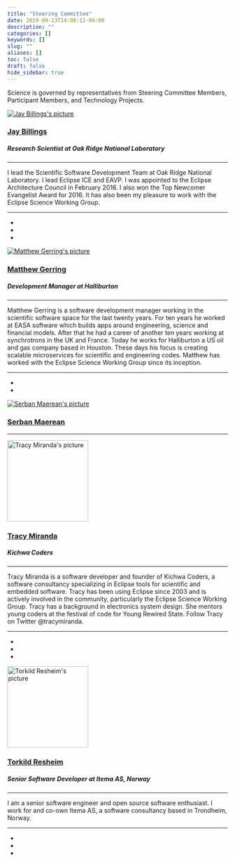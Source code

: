 ```yaml
---
title: "Steering Committee"
date: 2019-09-13T14:08:12-04:00
description: ""
categories: []
keywords: []
slug: ""
aliases: []
toc: false
draft: false
hide_sidebar: true
---
```


Science is governed by representatives from Steering Committee Members, Participant Members, and Technology Projects.

<div class="view-content">
  <div class="views-row views-row-1 views-row-odd views-row-first">
    <div typeof="sioc:UserAccount" about="/users/jay-billings" class="row solstice-user-profile">
      <div class="col-lg-24">
        <div class="margin-bottom-25 solstice-block-default solstice-block-white-bg">
          <div class="row">
            <div class="col-sm-6">
              <div class="user-picture">
                <a href="/users/jay-billings" title="View user profile."><img class="media-object dp img-responsive" typeof="foaf:Image" src="https://secure.gravatar.com/avatar/509c1447f3ba7ad392ef0523d0593090.jpg?d=mm&amp;s=185&amp;r=G" alt="Jay Billings's picture" title="Jay Billings's picture"></a>  
              </div>
            </div>
            <div class="col-sm-18">
              <h3><a href="https://www.eclipse.org/user/jbillings" title="Permalink to your profile: https://www.eclipse.org/user/jbillings">Jay Billings <i class="fa fa-link" aria-hidden="true"></i></a></h3>
              <h5>Research Scientist at Oak Ridge National Laboratory</h5>
              <hr>
              <div class="row">
                <div class="col-sm-18">
                  <div class="field field-name-field-profile-bio field-type-text-long field-label-hidden">
                    <div class="field-items">
                      <div class="field-item even">I lead the Scientific Software Development Team at Oak Ridge National Laboratory. I lead Eclipse ICE and EAVP. I was appointed to the Eclipse Architecture Council in February 2016. I also won the Top Newcomer Evangelist Award for 2016. It has also been my pleasure to work with the Eclipse Science Working Group.</div>
                    </div>
                  </div>
                </div>
              </div>
            </div>
          </div>
          <footer>
            <hr>
            <div class="row">
              <div class="col-sm-18">
              </div>
              <div class="col-sm-6">
                <ul class="list-inline text-right social-media-links">
                  <li class="github first"><a href="https://www.github.com/jayjaybillings" target="_blank" rel="nofollow"><i class="fa fa-github" aria-hidden="true"></i></a></li>
                  <li class="twitter"><a href="https://www.twitter.com/jayjaybillings" target="_blank" rel="nofollow"><i class="fa fa-twitter" aria-hidden="true"></i></a></li>
                  <li class="website last"><a href="http://www.jayjaybillings.org" target="_blank" rel="nofollow"><i class="fa fa-globe" aria-hidden="true"></i></a></li>
                </ul>
              </div>
            </div>
          </footer>
        </div>
      </div>
    </div>
  </div>
  <div class="views-row views-row-2 views-row-even">
    <div typeof="sioc:UserAccount" about="/users/matthew-gerring" class="row solstice-user-profile">
      <div class="col-lg-24">
        <div class="margin-bottom-25 solstice-block-default solstice-block-white-bg">
          <div class="row">
            <div class="col-sm-6">
              <div class="user-picture">
                <a href="/users/matthew-gerring" title="View user profile."><img class="media-object dp img-responsive" typeof="foaf:Image" src="https://secure.gravatar.com/avatar/b3267ceb29edc9768639610cdd745bb5.jpg?d=mm&amp;s=185&amp;r=G" alt="Matthew Gerring's picture" title="Matthew Gerring's picture"></a>  
              </div>
            </div>
            <div class="col-sm-18">
              <h3><a href="https://www.eclipse.org/user/mgerring" title="Permalink to your profile: https://www.eclipse.org/user/mgerring">Matthew Gerring <i class="fa fa-link" aria-hidden="true"></i></a></h3>
              <h5>Development Manager at Halliburton</h5>
              <hr>
              <div class="row">
                <div class="col-sm-18">
                  <div class="field field-name-field-profile-bio field-type-text-long field-label-hidden">
                    <div class="field-items">
                      <div class="field-item even">Matthew Gerring is a software development manager working in the scientific software space for the last twenty years. For ten years he worked at EASA software which builds apps around engineering, science and financial models. After that he had a career of another ten years working at synchrotrons in the UK and France. Today he works for Halliburton a US oil and gas company based in Houston. These days his focus is creating scalable microservices for scientific and engineering codes. Matthew has worked with the Eclipse Science Working Group since its inception.</div>
                    </div>
                  </div>
                </div>
              </div>
            </div>
          </div>
          <footer>
            <hr>
            <div class="row">
              <div class="col-sm-18">
              </div>
              <div class="col-sm-6">
                <ul class="list-inline text-right social-media-links">
                  <li class="twitter first"><a href="https://www.twitter.com/MatthewGerring" target="_blank" rel="nofollow"><i class="fa fa-twitter" aria-hidden="true"></i></a></li>
                  <li class="website last"><a href="http://www.halliburton.com" target="_blank" rel="nofollow"><i class="fa fa-globe" aria-hidden="true"></i></a></li>
                </ul>
              </div>
            </div>
          </footer>
        </div>
      </div>
    </div>
  </div>
  <div class="views-row views-row-3 views-row-odd">
    <div typeof="sioc:UserAccount" about="/users/serban-maerean" class="row solstice-user-profile">
      <div class="col-lg-24">
        <div class="margin-bottom-25 solstice-block-default solstice-block-white-bg">
          <div class="row">
            <div class="col-sm-6">
              <div class="user-picture">
                <a href="/users/serban-maerean" title="View user profile."><img class="media-object dp img-responsive" typeof="foaf:Image" src="https://secure.gravatar.com/avatar/af06a0f860ca0ff1d64b522c81ac2a7a.jpg?d=mm&amp;s=185&amp;r=G" alt="Serban Maerean's picture" title="Serban Maerean's picture"></a>  
              </div>
            </div>
            <div class="col-sm-18">
              <h3><a href="https://www.eclipse.org/user/smaerean" title="Permalink to your profile: https://www.eclipse.org/user/smaerean">Serban Maerean <i class="fa fa-link" aria-hidden="true"></i></a></h3>
              <hr>
              <div class="row">
                <div class="col-sm-18">
                  <div class="field field-name-field-profile-bio field-type-text-long field-label-hidden">
                    <div class="field-items">
                      <div class="field-item even"></div>
                    </div>
                  </div>
                </div>
              </div>
            </div>
          </div>
        </div>
      </div>
    </div>
  </div>
  <div class="views-row views-row-4 views-row-even">
    <div typeof="sioc:UserAccount" about="/users/tracy-miranda" class="row solstice-user-profile">
      <div class="col-lg-24">
        <div class="margin-bottom-25 solstice-block-default solstice-block-white-bg">
          <div class="row">
            <div class="col-sm-6">
              <div class="user-picture">
                <a href="/users/tracy-miranda" title="View user profile."><img class="media-object dp img-responsive" typeof="foaf:Image" src="https://science.eclipse.org/sites/default/files/styles/site_login_profile_thumbnail/public/profile_pictures/picture-326-1458046991.jpg?itok=v0r-PZTi" width="185" height="185" alt="Tracy Miranda's picture" title="Tracy Miranda's picture"></a>  
              </div>
            </div>
            <div class="col-sm-18">
              <h3><a href="https://www.eclipse.org/user/tmiranda" title="Permalink to your profile: https://www.eclipse.org/user/tmiranda">Tracy Miranda <i class="fa fa-link" aria-hidden="true"></i></a></h3>
              <h5>Kichwa Coders</h5>
              <hr>
              <div class="row">
                <div class="col-sm-18">
                  <div class="field field-name-field-profile-bio field-type-text-long field-label-hidden">
                    <div class="field-items">
                      <div class="field-item even">Tracy Miranda is a software developer and founder of Kichwa Coders, a software consultancy specializing in Eclipse tools for scientific and embedded software. Tracy has been using Eclipse since 2003 and is actively involved in the community, particularly the Eclipse Science Working Group. Tracy has a background in electronics system design. She mentors young coders at the festival of code for Young Rewired State. Follow Tracy on Twitter @tracymiranda.</div>
                    </div>
                  </div>
                </div>
              </div>
            </div>
          </div>
          <footer>
            <hr>
            <div class="row">
              <div class="col-sm-18">
              </div>
              <div class="col-sm-6">
                <ul class="list-inline text-right social-media-links">
                  <li class="github first"><a href="https://www.github.com/tracymiranda" target="_blank" rel="nofollow"><i class="fa fa-github" aria-hidden="true"></i></a></li>
                  <li class="twitter"><a href="https://www.twitter.com/tracymiranda" target="_blank" rel="nofollow"><i class="fa fa-twitter" aria-hidden="true"></i></a></li>
                  <li class="website last"><a href="https://www.kichwacoders.com" target="_blank" rel="nofollow"><i class="fa fa-globe" aria-hidden="true"></i></a></li>
                </ul>
              </div>
            </div>
          </footer>
        </div>
      </div>
    </div>
  </div>
  <div class="views-row views-row-5 views-row-odd views-row-last">
    <div typeof="sioc:UserAccount" about="/users/torkild-resheim" class="row solstice-user-profile">
      <div class="col-lg-24">
        <div class="margin-bottom-25 solstice-block-default solstice-block-white-bg">
          <div class="row">
            <div class="col-sm-6">
              <div class="user-picture">
                <a href="/users/torkild-resheim" title="View user profile."><img class="media-object dp img-responsive" typeof="foaf:Image" src="https://science.eclipse.org/sites/default/files/styles/site_login_profile_thumbnail/public/profile_pictures/picture-368-1553199978.jpg?itok=f9QiMEwn" width="185" height="185" alt="Torkild Resheim's picture" title="Torkild Resheim's picture"></a>  
              </div>
            </div>
            <div class="col-sm-18">
              <h3><a href="https://www.eclipse.org/user/tresheim" title="Permalink to your profile: https://www.eclipse.org/user/tresheim">Torkild Resheim <i class="fa fa-link" aria-hidden="true"></i></a></h3>
              <h5>Senior Software Developer at Itema AS, Norway</h5>
              <hr>
              <div class="row">
                <div class="col-sm-18">
                  <div class="field field-name-field-profile-bio field-type-text-long field-label-hidden">
                    <div class="field-items">
                      <div class="field-item even">I am a senior software engineer and open source software enthusiast. I work for and co-own Itema AS, a software consultancy based in Trondheim, Norway.</div>
                    </div>
                  </div>
                </div>
              </div>
            </div>
          </div>
          <footer>
            <hr>
            <div class="row">
              <div class="col-sm-18">
              </div>
              <div class="col-sm-6">
                <ul class="list-inline text-right social-media-links">
                  <li class="github first"><a href="https://www.github.com/turesheim" target="_blank" rel="nofollow"><i class="fa fa-github" aria-hidden="true"></i></a></li>
                  <li class="twitter"><a href="https://www.twitter.com/torkildr" target="_blank" rel="nofollow"><i class="fa fa-twitter" aria-hidden="true"></i></a></li>
                  <li class="website last"><a href="https://resheim.net" target="_blank" rel="nofollow"><i class="fa fa-globe" aria-hidden="true"></i></a></li>
                </ul>
              </div>
            </div>
          </footer>
        </div>
      </div>
    </div>
  </div>
</div>